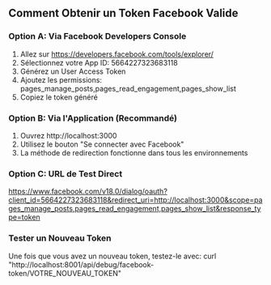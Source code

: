## Comment Obtenir un Token Facebook Valide

### Option A: Via Facebook Developers Console
1. Allez sur https://developers.facebook.com/tools/explorer/
2. Sélectionnez votre App ID: 5664227323683118
3. Générez un User Access Token
4. Ajoutez les permissions: pages_manage_posts,pages_read_engagement,pages_show_list
5. Copiez le token généré

### Option B: Via l'Application (Recommandé)
1. Ouvrez http://localhost:3000
2. Utilisez le bouton "Se connecter avec Facebook"
3. La méthode de redirection fonctionne dans tous les environnements

### Option C: URL de Test Direct
https://www.facebook.com/v18.0/dialog/oauth?client_id=5664227323683118&redirect_uri=http://localhost:3000&scope=pages_manage_posts,pages_read_engagement,pages_show_list&response_type=token

### Tester un Nouveau Token
Une fois que vous avez un nouveau token, testez-le avec:
curl "http://localhost:8001/api/debug/facebook-token/VOTRE_NOUVEAU_TOKEN"
